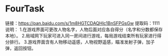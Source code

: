 # FourTask
 链接：https://pan.baidu.com/s/1m8HGTCDAQHlc1BnSFPGsGw  提取码：1111 说明： 1.在游戏界面可更改人物名字，人物后面对应各自得分（名字和分数都保存本地）。 2.局域网下玩家可进入同一房间进行游戏，每局游戏结束所有玩家进行得分排行。 3.游戏界面含有人物移动遥感，人物视野遥感，瞄准发射子弹，加子弹，返回按钮。
